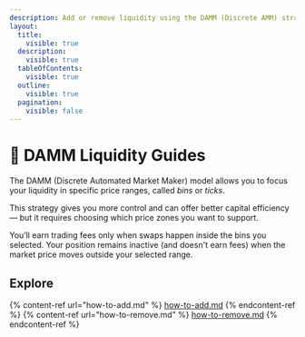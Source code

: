 ```yaml
---
description: Add or remove liquidity using the DAMM (Discrete AMM) strategy on ALEX.
layout:
  title:
    visible: true
  description:
    visible: true
  tableOfContents:
    visible: true
  outline:
    visible: true
  pagination:
    visible: false
---
```


# 🎯 DAMM Liquidity Guides

The DAMM (Discrete Automated Market Maker) model allows you to focus your liquidity in specific price ranges, called *bins* or *ticks*.

This strategy gives you more control and can offer better capital efficiency — but it requires choosing which price zones you want to support.

You’ll earn trading fees only when swaps happen inside the bins you selected. Your position remains inactive (and doesn't earn fees) when the market price moves outside your selected range.

## Explore

{% content-ref url="how-to-add.md" %} [how-to-add.md](how-to-add.md) {% endcontent-ref %}
{% content-ref url="how-to-remove.md" %} [how-to-remove.md](how-to-remove.md) {% endcontent-ref %}